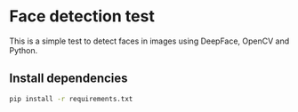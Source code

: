 # Face detection test

This is a simple test to detect faces in images using DeepFace, OpenCV and Python.

## Install dependencies

```bash
pip install -r requirements.txt
```
